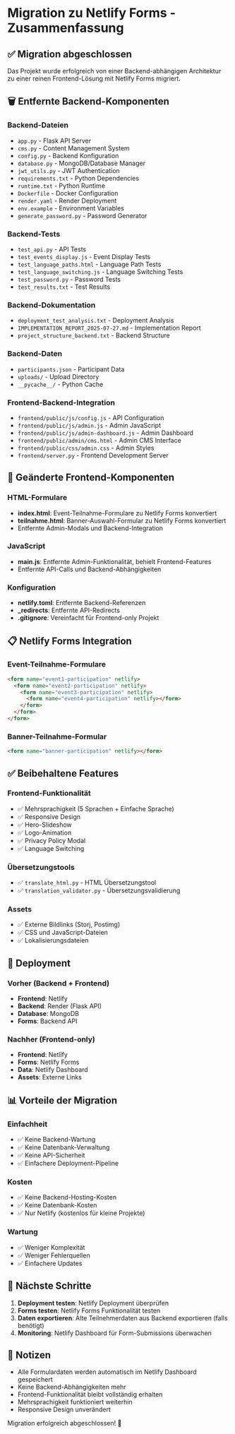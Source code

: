 # Migration zu Netlify Forms - Zusammenfassung

## ✅ Migration abgeschlossen

Das Projekt wurde erfolgreich von einer Backend-abhängigen Architektur zu einer reinen Frontend-Lösung mit Netlify Forms migriert.

## 🗑️ Entfernte Backend-Komponenten

### Backend-Dateien

- `app.py` - Flask API Server
- `cms.py` - Content Management System
- `config.py` - Backend Konfiguration
- `database.py` - MongoDB/Database Manager
- `jwt_utils.py` - JWT Authentication
- `requirements.txt` - Python Dependencies
- `runtime.txt` - Python Runtime
- `Dockerfile` - Docker Configuration
- `render.yaml` - Render Deployment
- `env.example` - Environment Variables
- `generate_password.py` - Password Generator

### Backend-Tests

- `test_api.py` - API Tests
- `test_events_display.js` - Event Display Tests
- `test_language_paths.html` - Language Path Tests
- `test_language_switching.js` - Language Switching Tests
- `test_password.py` - Password Tests
- `test_results.txt` - Test Results

### Backend-Dokumentation

- `deployment_test_analysis.txt` - Deployment Analysis
- `IMPLEMENTATION_REPORT_2025-07-27.md` - Implementation Report
- `project_structure_backend.txt` - Backend Structure

### Backend-Daten

- `participants.json` - Participant Data
- `uploads/` - Upload Directory
- `__pycache__/` - Python Cache

### Frontend-Backend-Integration

- `frontend/public/js/config.js` - API Configuration
- `frontend/public/js/admin.js` - Admin JavaScript
- `frontend/public/js/admin-dashboard.js` - Admin Dashboard
- `frontend/public/admin/cms.html` - Admin CMS Interface
- `frontend/public/css/admin.css` - Admin Styles
- `frontend/server.py` - Frontend Development Server

## 🔄 Geänderte Frontend-Komponenten

### HTML-Formulare

- **index.html**: Event-Teilnahme-Formulare zu Netlify Forms konvertiert
- **teilnahme.html**: Banner-Auswahl-Formular zu Netlify Forms konvertiert
- Entfernte Admin-Modals und Backend-Integration

### JavaScript

- **main.js**: Entfernte Admin-Funktionalität, behielt Frontend-Features
- Entfernte API-Calls und Backend-Abhängigkeiten

### Konfiguration

- **netlify.toml**: Entfernte Backend-Referenzen
- **\_redirects**: Entfernte API-Redirects
- **.gitignore**: Vereinfacht für Frontend-only Projekt

## 📋 Netlify Forms Integration

### Event-Teilnahme-Formulare

```html
<form name="event1-participation" netlify>
  <form name="event2-participation" netlify>
    <form name="event3-participation" netlify>
      <form name="event4-participation" netlify></form>
    </form>
  </form>
</form>
```

### Banner-Teilnahme-Formular

```html
<form name="banner-participation" netlify></form>
```

## ✅ Beibehaltene Features

### Frontend-Funktionalität

- ✅ Mehrsprachigkeit (5 Sprachen + Einfache Sprache)
- ✅ Responsive Design
- ✅ Hero-Slideshow
- ✅ Logo-Animation
- ✅ Privacy Policy Modal
- ✅ Language Switching

### Übersetzungstools

- ✅ `translate_html.py` - HTML Übersetzungstool
- ✅ `translation_validator.py` - Übersetzungsvalidierung

### Assets

- ✅ Externe Bildlinks (Storj, Postimg)
- ✅ CSS und JavaScript-Dateien
- ✅ Lokalisierungsdateien

## 🚀 Deployment

### Vorher (Backend + Frontend)

- **Frontend**: Netlify
- **Backend**: Render (Flask API)
- **Database**: MongoDB
- **Forms**: Backend API

### Nachher (Frontend-only)

- **Frontend**: Netlify
- **Forms**: Netlify Forms
- **Data**: Netlify Dashboard
- **Assets**: Externe Links

## 📊 Vorteile der Migration

### Einfachheit

- ✅ Keine Backend-Wartung
- ✅ Keine Datenbank-Verwaltung
- ✅ Keine API-Sicherheit
- ✅ Einfachere Deployment-Pipeline

### Kosten

- ✅ Keine Backend-Hosting-Kosten
- ✅ Keine Datenbank-Kosten
- ✅ Nur Netlify (kostenlos für kleine Projekte)

### Wartung

- ✅ Weniger Komplexität
- ✅ Weniger Fehlerquellen
- ✅ Einfachere Updates

## 🔧 Nächste Schritte

1. **Deployment testen**: Netlify Deployment überprüfen
2. **Forms testen**: Netlify Forms Funktionalität testen
3. **Daten exportieren**: Alte Teilnehmerdaten aus Backend exportieren (falls benötigt)
4. **Monitoring**: Netlify Dashboard für Form-Submissions überwachen

## 📝 Notizen

- Alle Formulardaten werden automatisch im Netlify Dashboard gespeichert
- Keine Backend-Abhängigkeiten mehr
- Frontend-Funktionalität bleibt vollständig erhalten
- Mehrsprachigkeit funktioniert weiterhin
- Responsive Design unverändert

Migration erfolgreich abgeschlossen! 🎉
